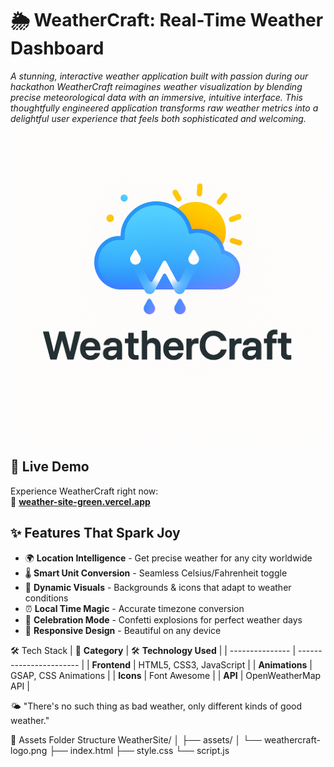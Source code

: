 # 🌦️ WeatherCraft: Real-Time Weather Dashboard 

*A stunning, interactive weather application built with passion during our hackathon WeatherCraft reimagines weather visualization by blending precise meteorological data with an immersive, intuitive interface. This thoughtfully engineered application transforms raw weather metrics into a delightful user experience that feels both sophisticated and welcoming.*  
![WeatherCraft Logo](./assets/weatherLogo.png)

## 🌟 Live Demo
Experience WeatherCraft right now:  
🔗 **[weather-site-green.vercel.app](weather-site-green.vercel.app)**


## ✨ Features That Spark Joy

- 🌍 **Location Intelligence** - Get precise weather for any city worldwide
- 🌡️ **Smart Unit Conversion** - Seamless Celsius/Fahrenheit toggle
- 🎨 **Dynamic Visuals** - Backgrounds & icons that adapt to weather conditions
- ⏰ **Local Time Magic** - Accurate timezone conversion
- 🎉 **Celebration Mode** - Confetti explosions for perfect weather days
- 📱 **Responsive Design** - Beautiful on any device


🛠️ Tech Stack
| 🔖 **Category** | 🛠️ **Technology Used** |
| --------------- | ----------------------- |
| **Frontend**    | HTML5, CSS3, JavaScript |
| **Animations**  | GSAP, CSS Animations    |
| **Icons**       | Font Awesome            |
| **API**         | OpenWeatherMap API      |


🌤️ "There's no such thing as bad weather, only different kinds of good weather."

📁 Assets Folder Structure
WeatherSite/
│
├── assets/
│   └── weathercraft-logo.png
├── index.html
├── style.css
└── script.js

